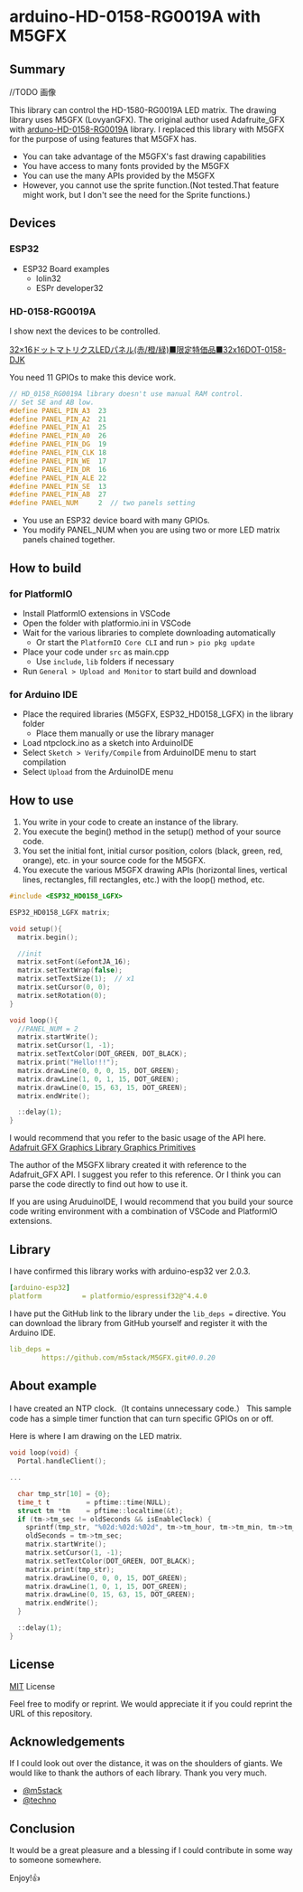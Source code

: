 # arduino-HD-0158-RG0019A with M5GFX

## Summary

//TODO 画像

This library can control the HD-1580-RG0019A LED matrix. The drawing library uses M5GFX (LovyanGFX).
The original author used Adafruite_GFX with [arduno-HD-0158-RG0019A](https://github.com/techno/arduino-HD-0158-RG0019A) library. 
I replaced this library with M5GFX for the purpose of using features that M5GFX has.

- You can take advantage of the M5GFX's fast drawing capabilities
- You have access to many fonts provided by the M5GFX
- You can use the many APIs provided by the M5GFX
- However, you cannot use the sprite function.(Not tested.That feature might work, but I don't see the need for the Sprite functions.)

## Devices

### ESP32

- ESP32 Board examples
  - lolin32
  - ESPr developer32

### HD-0158-RG0019A

I show next the devices to be controlled.

[32×16ドットマトリクスLEDパネル(赤/橙/緑)■限定特価品■32x16DOT-0158-DJK](https://eleshop.jp/shop/g/gEB8411/)

You need 11 GPIOs to make this device work.

```c++
// HD_0158_RG0019A library doesn't use manual RAM control.
// Set SE and AB low.
#define PANEL_PIN_A3  23
#define PANEL_PIN_A2  21
#define PANEL_PIN_A1  25
#define PANEL_PIN_A0  26
#define PANEL_PIN_DG  19
#define PANEL_PIN_CLK 18
#define PANEL_PIN_WE  17
#define PANEL_PIN_DR  16
#define PANEL_PIN_ALE 22
#define PANEL_PIN_SE  13
#define PANEL_PIN_AB  27
#define PANEL_NUM     2  // two panels setting
```

- You use an ESP32 device board with many GPIOs.
- You modify PANEL_NUM when you are using two or more LED matrix panels chained together.

## How to build

### for PlatformIO

- Install PlatformIO extensions in VSCode 
- Open the folder with platformio.ini in VSCode
- Wait for the various libraries to complete downloading automatically  
  - Or start the `PlatformIO Core CLI` and run `> pio pkg update`
- Place your code under `src` as main.cpp
  - Use `include`, `lib` folders if necessary
- Run `General > Upload and Monitor` to start build and download

### for Arduino IDE

- Place the required libraries (M5GFX, ESP32_HD0158_LGFX) in the library folder
  - Place them manually or use the library manager
- Load ntpclock.ino as a sketch into ArduinoIDE
- Select `Sketch > Verify/Compile` from ArduinoIDE menu to start compilation
- Select `Upload` from the ArduinoIDE menu

## How to use

1. You write in your code to create an instance of the library.
2. You execute the begin() method in the setup() method of your source code.
3. You set the initial font, initial cursor position, colors (black, green, red, orange), etc. in your source code for the M5GFX.
4. You execute the various M5GFX drawing APIs (horizontal lines, vertical lines, rectangles, fill rectangles, etc.) with the loop() method, etc.

```c++
#include <ESP32_HD0158_LGFX>

ESP32_HD0158_LGFX matrix;

void setup(){
  matrix.begin();

  //init
  matrix.setFont(&efontJA_16);
  matrix.setTextWrap(false);
  matrix.setTextSize(1);  // x1
  matrix.setCursor(0, 0);
  matrix.setRotation(0);  
}

void loop(){
  //PANEL_NUM = 2
  matrix.startWrite();
  matrix.setCursor(1, -1);
  matrix.setTextColor(DOT_GREEN, DOT_BLACK);
  matrix.print("Hello!!!");
  matrix.drawLine(0, 0, 0, 15, DOT_GREEN);
  matrix.drawLine(1, 0, 1, 15, DOT_GREEN);
  matrix.drawLine(0, 15, 63, 15, DOT_GREEN);
  matrix.endWrite();

  ::delay(1);
}

```


I would recommend that you refer to the basic usage of the API here.
[Adafruit GFX Graphics Library Graphics Primitives](https://learn.adafruit.com/adafruit-gfx-graphics-library/graphics-primitives)

The author of the M5GFX library created it with reference to the Adafruit_GFX API. I suggest you refer to this reference.
Or I think you can parse the code directly to find out how to use it.

If you are using AruduinoIDE, I would recommend that you build your source code writing environment with a combination of VSCode and PlatformIO extensions. 
## Library

I have confirmed this library works with arduino-esp32 ver 2.0.3.

```yaml
[arduino-esp32]
platform          = platformio/espressif32@^4.4.0
```

I have put the GitHub link to the library under the `lib_deps =` directive. You can download the library from GitHub yourself and register it with the Arduino IDE.

```yaml
lib_deps =
        https://github.com/m5stack/M5GFX.git#0.0.20
```

## About example

I have created an NTP clock.（It contains unnecessary code.）
This sample code has a simple timer function that can turn specific GPIOs on or off.

Here is where I am drawing on the LED matrix.

```c++
void loop(void) {
  Portal.handleClient();

...

  char tmp_str[10] = {0};
  time_t t         = pftime::time(NULL);
  struct tm *tm    = pftime::localtime(&t);
  if (tm->tm_sec != oldSeconds && isEnableClock) {
    sprintf(tmp_str, "%02d:%02d:%02d", tm->tm_hour, tm->tm_min, tm->tm_sec);
    oldSeconds = tm->tm_sec;
    matrix.startWrite();
    matrix.setCursor(1, -1);
    matrix.setTextColor(DOT_GREEN, DOT_BLACK);
    matrix.print(tmp_str);
    matrix.drawLine(0, 0, 0, 15, DOT_GREEN);
    matrix.drawLine(1, 0, 1, 15, DOT_GREEN);
    matrix.drawLine(0, 15, 63, 15, DOT_GREEN);
    matrix.endWrite();
  }

  ::delay(1);
}

```

## License

[MIT](https://github.com/riraosan/arduino-HD-0158-RG0019A_with_LGFX/blob/master/LICENSE) License

Feel free to modify or reprint. We would appreciate it if you could reprint the URL of this repository.

## Acknowledgements

If I could look out over the distance, it was on the shoulders of giants.
We would like to thank the authors of each library. Thank you very much.

- [@m5stack](https://github.com/m5stack/M5GFX.git)
- [@techno](https://github.com/techno/arduino-HD-0158-RG0019A)

## Conclusion

It would be a great pleasure and a blessing if I could contribute in some way to someone somewhere.

Enjoy!👍
